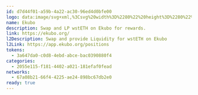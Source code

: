 ```yaml
---
id: d7d44f01-a59b-4a22-ac30-96ed4d0bfe00
logo: data:image/svg+xml,%3Csvg%20width%3D%2280%22%20height%3D%2280%22%20viewBox%3D%220%200%2080%2080%22%20fill%3D%22none%22%20xmlns%3D%22http%3A%2F%2Fwww.w3.org%2F2000%2Fsvg%22%3E%0A%3Cg%20filter%3D%22url(%23filter0_f_4713_2145)%22%3E%0A%3Cpath%20fill-rule%3D%22evenodd%22%20clip-rule%3D%22evenodd%22%20d%3D%22M16.0037%2028.7368C16.0037%2025.0162%2018.9678%2022%2022.6244%2022H57.383C61.0395%2022%2064.0037%2025.0162%2064.0037%2028.7368V47.2632C64.0037%2050.9838%2061.0395%2054%2057.383%2054H22.6244C18.9678%2054%2016.0037%2050.9838%2016.0037%2047.2632V28.7368ZM40.0037%2037.5789C40.0037%2042.9274%2035.7427%2047.2632%2030.4864%2047.2632C25.2302%2047.2632%2020.9692%2042.9274%2020.9692%2037.5789C20.9692%2032.2305%2025.2302%2027.8947%2030.4864%2027.8947C35.7427%2027.8947%2040.0037%2032.2305%2040.0037%2037.5789ZM40.0037%2037.5789C40.0037%2032.2305%2044.2647%2027.8947%2049.5209%2027.8947C54.7771%2027.8947%2059.0381%2032.2305%2059.0381%2037.5789C59.0381%2042.9274%2054.7771%2047.2632%2049.5209%2047.2632C44.2647%2047.2632%2040.0037%2042.9274%2040.0037%2037.5789Z%22%20fill%3D%22%235E22BC%22%20fill-opacity%3D%220.5%22%2F%3E%0A%3C%2Fg%3E%0A%3Cpath%20fill-rule%3D%22evenodd%22%20clip-rule%3D%22evenodd%22%20d%3D%22M14.0037%2030.1579C14.0037%2026.2047%2017.2149%2023%2021.1761%2023H58.8312C62.7925%2023%2066.0037%2026.2047%2066.0037%2030.1579V49.8421C66.0037%2053.7953%2062.7925%2057%2058.8312%2057H21.1761C17.2149%2057%2014.0037%2053.7953%2014.0037%2049.8421V30.1579ZM40.0037%2039.5526C40.0037%2045.2354%2035.3876%2049.8421%2029.6933%2049.8421C23.9991%2049.8421%2019.383%2045.2354%2019.383%2039.5526C19.383%2033.8699%2023.9991%2029.2632%2029.6933%2029.2632C35.3876%2029.2632%2040.0037%2033.8699%2040.0037%2039.5526ZM40.0037%2039.5526C40.0037%2033.8699%2044.6198%2029.2632%2050.314%2029.2632C56.0083%2029.2632%2060.6244%2033.8699%2060.6244%2039.5526C60.6244%2045.2354%2056.0083%2049.8421%2050.314%2049.8421C44.6198%2049.8421%2040.0037%2045.2354%2040.0037%2039.5526Z%22%20fill%3D%22%235E22BC%22%2F%3E%0A%3Cdefs%3E%0A%3Cfilter%20id%3D%22filter0_f_4713_2145%22%20x%3D%227.00366%22%20y%3D%2213%22%20width%3D%2266%22%20height%3D%2250%22%20filterUnits%3D%22userSpaceOnUse%22%20color-interpolation-filters%3D%22sRGB%22%3E%0A%3CfeFlood%20flood-opacity%3D%220%22%20result%3D%22BackgroundImageFix%22%2F%3E%0A%3CfeBlend%20mode%3D%22normal%22%20in%3D%22SourceGraphic%22%20in2%3D%22BackgroundImageFix%22%20result%3D%22shape%22%2F%3E%0A%3CfeGaussianBlur%20stdDeviation%3D%224.5%22%20result%3D%22effect1_foregroundBlur_4713_2145%22%2F%3E%0A%3C%2Ffilter%3E%0A%3C%2Fdefs%3E%0A%3C%2Fsvg%3E%0A
name: Ekubo
description: Swap and LP wstETH on Ekubo for rewards.
link: https://ekubo.org/
l2Description: Swap and provide Liquidity for wstETH on Ekubo
l2Link: https://app.ekubo.org/positions
tokens:
  - 3a647da0-c0d8-4ebd-abce-bac0390880f4
categories:
  - 2055e115-f181-4402-a021-181efaf0fead
networks:
  - 67a08b21-66f4-4225-ae24-898bc67db2e0
ready: true
---
```

